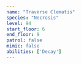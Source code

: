 ```yaml
---
name: "Traverse Clematis"
species: "Necrosis"
level: 94
start_floor: 6
end_floor: 9
patrol: false
mimic: false
abilities: ['Decay']
---
```

